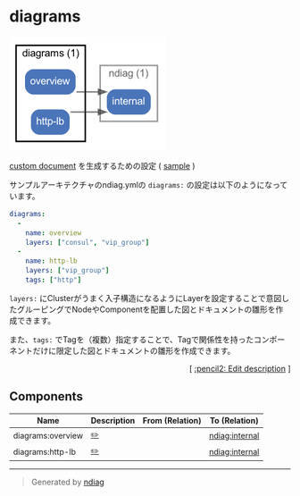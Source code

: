 # diagrams

![diagram](node-diagrams.png)

[custom document](node-documents.md#components) を生成するための設定 ( [sample](/sample/input/ndiag.yml#L5-L12) )

サンプルアーキテクチャのndiag.ymlの `diagrams:` の設定は以下のようになっています。

``` yaml
diagrams:
  -
    name: overview
    layers: ["consul", "vip_group"]
  -
    name: http-lb
    layers: ["vip_group"]
    tags: ["http"]
```

`layers:` にClusterがうまく入子構造になるようにLayerを設定することで意図したグルーピングでNodeやComponentを配置した図とドキュメントの雛形を作成できます。

また、`tags:` でTagを（複数）指定することで、Tagで関係性を持ったコンポーネントだけに限定した図とドキュメントの雛形を作成できます。


<p align="right">
  [ <a href="../ndiag.descriptions.ja/_node-diagrams.md">:pencil2: Edit description</a> ]
<p>

## Components

| Name | Description | From (Relation) | To (Relation) |
| --- | --- | --- | --- |
| diagrams:overview |  <a href="../ndiag.descriptions.ja/_component-diagrams_overview.md">:pencil2:</a> |  | [ndiag:internal](node-ndiag.md) |
| diagrams:http-lb |  <a href="../ndiag.descriptions.ja/_component-diagrams_http-lb.md">:pencil2:</a> |  | [ndiag:internal](node-ndiag.md) |


---

> Generated by [ndiag](https://github.com/k1LoW/ndiag)
